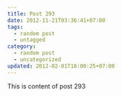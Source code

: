 ```yaml
---
title: Post 293
date: 2012-11-21T03:36:41+07:00
tags:
  - random post
  - untagged
category:
  - random post
  - uncategorized
updated: 2012-02-01T18:00:25+07:00
---
```

This is content of post 293